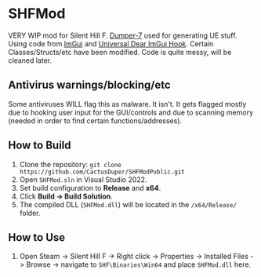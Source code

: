 # SHFMod

VERY WIP mod for Silent Hill F. [Dumper-7](https://github.com/Encryqed/Dumper-7) used for generating UE stuff. Using code from [ImGui](https://github.com/ocornut/imgui) and [Universal Dear ImGui Hook](https://github.com/Sh0ckFR/Universal-Dear-ImGui-Hook). Certain Classes/Structs/etc have been modified. Code is quite messy, will be cleaned later.

## Antivirus warnings/blocking/etc
Some antiviruses WILL flag this as malware. It isn't. It gets flagged mostly due to hooking user input for the GUI/controls and due to scanning memory (needed in order to find certain functions/addresses).

## How to Build
1. Clone the repository: `git clone https://github.com/CactusDuper/SHFModPublic.git`
2. Open `SHFMod.sln` in Visual Studio 2022.
3. Set build configuration to **Release** and **x64**.
4. Click **Build -> Build Solution**.
5. The compiled DLL (`SHFMod.dll`) will be located in the `/x64/Release/` folder.

## How to Use
1. Open Steam -> Silent Hill F -> Right click -> Properties -> Installed Files -> Browse -> navigate to `SHf\Binaries\Win64` and place `SHFMod.dll` here.
